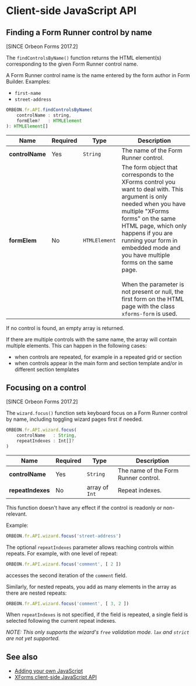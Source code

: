 # Client-side JavaScript API



## Finding a Form Runner control by name

[SINCE Orbeon Forms 2017.2]

The `findControlsByName()` function returns the HTML element(s) corresponding to the given Form Runner control name.

A Form Runner control name is the name entered by the form author in Form Builder. Examples:

- `first-name`
- `street-address`

```javascript
ORBEON.fr.API.findControlsByName(
    controlName : string, 
    formElem?   : HTMLElement
): HTMLElement[]
```

| Name | Required | Type | Description |
| ---- | -------- | ---- | ----------- |
| **controlName** |  Yes |  `String`     | The name of the Form Runner control. |
| **formElem**    |  No  | `HTMLElement` | The form object that corresponds to the XForms control you want to deal with. This argument is only needed when you have multiple "XForms forms" on the same HTML page, which only happens if you are running your form in embedded mode and you have multiple forms on the same page.<br><br>When the parameter is not present or null, the first form on the HTML page with the class `xforms-form` is used. |

If no control is found, an empty array is returned.

If there are multiple controls with the same name, the array will contain multiple elements. This can happen in the following cases:
 
- when controls are repeated, for example in a repeated grid or section
- when controls appear in the main form and section template and/or in different section templates

## Focusing on a control

[SINCE Orbeon Forms 2017.2]

The `wizard.focus()` function sets keyboard focus on a Form Runner control by name, including toggling wizard pages
first if needed.

```javascript
ORBEON.fr.API.wizard.focus(
    controlName   : String,
    repeatIndexes : Int[]?
)
```

| Name | Required | Type | Description |
| ---- | -------- | ---- | ----------- |
| **controlName**   |  Yes |  `String` | The name of the Form Runner control. |
| **repeatIndexes** |  No  |  array of `Int` | Repeat indexes. |

This function doesn't have any effect if the control is readonly or non-relevant.

Example:

```javascript
ORBEON.fr.API.wizard.focus('street-address')
```

The optional `repeatIndexes` parameter allows reaching controls within repeats. For example, with one level of
repeat:

```javascript
ORBEON.fr.API.wizard.focus('comment', [ 2 ])
```

accesses the second iteration of the `comment` field.

Similarly, for nested repeats, you add as many elements in the array as there are nested repeats:

```javascript
ORBEON.fr.API.wizard.focus('comment', [ 3, 2 ])
```

When `repeatIndexes` is not specified, if the field is repeated, a single field is selected following the current
repeat indexes.  

*NOTE: This only supports the wizard's `free` validation mode. `lax` and `strict` are not yet supported.*


## See also

- [Adding your own JavaScript](../../configuration/properties/form-runner.md#adding-your-own-javascript)
- [XForms client-side JavaScript API](../../xforms/client-side-javascript-api.md)
